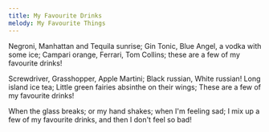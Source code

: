 ```yaml
---
title: My Favourite Drinks
melody: My Favourite Things
---
```


Negroni, Manhattan and Tequila sunrise;
Gin Tonic, Blue Angel, a vodka with some ice;
Campari orange, Ferrari, Tom Collins;
these are a few of my favourite drinks!

Screwdriver, Grasshopper, Apple Martini;
Black russian, White russian! Long island ice tea;
Little green fairies absinthe on their wings;
These are a few of my favourite drinks!

When the glass breaks;
or my hand shakes;
when I'm feeling sad;
I mix up a few of my favourite drinks,
and then I don't feel so bad!

